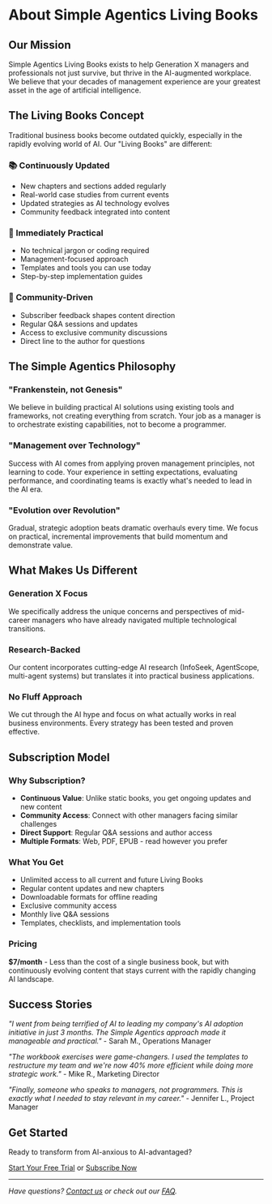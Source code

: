 # About Simple Agentics Living Books

## Our Mission

Simple Agentics Living Books exists to help Generation X managers and professionals not just survive, but thrive in the AI-augmented workplace. We believe that your decades of management experience are your greatest asset in the age of artificial intelligence.

## The Living Books Concept

Traditional business books become outdated quickly, especially in the rapidly evolving world of AI. Our "Living Books" are different:

### 📚 Continuously Updated
- New chapters and sections added regularly
- Real-world case studies from current events
- Updated strategies as AI technology evolves
- Community feedback integrated into content

### 🎯 Immediately Practical
- No technical jargon or coding required
- Management-focused approach
- Templates and tools you can use today
- Step-by-step implementation guides

### 🤝 Community-Driven
- Subscriber feedback shapes content direction
- Regular Q&A sessions and updates
- Access to exclusive community discussions
- Direct line to the author for questions

## The Simple Agentics Philosophy

### "Frankenstein, not Genesis"
We believe in building practical AI solutions using existing tools and frameworks, not creating everything from scratch. Your job as a manager is to orchestrate existing capabilities, not to become a programmer.

### "Management over Technology"
Success with AI comes from applying proven management principles, not learning to code. Your experience in setting expectations, evaluating performance, and coordinating teams is exactly what's needed to lead in the AI era.

### "Evolution over Revolution"
Gradual, strategic adoption beats dramatic overhauls every time. We focus on practical, incremental improvements that build momentum and demonstrate value.

## What Makes Us Different

### Generation X Focus
We specifically address the unique concerns and perspectives of mid-career managers who have already navigated multiple technological transitions.

### Research-Backed
Our content incorporates cutting-edge AI research (InfoSeek, AgentScope, multi-agent systems) but translates it into practical business applications.

### No Fluff Approach
We cut through the AI hype and focus on what actually works in real business environments. Every strategy has been tested and proven effective.

## Subscription Model

### Why Subscription?
- **Continuous Value**: Unlike static books, you get ongoing updates and new content
- **Community Access**: Connect with other managers facing similar challenges
- **Direct Support**: Regular Q&A sessions and author access
- **Multiple Formats**: Web, PDF, EPUB - read however you prefer

### What You Get
- Unlimited access to all current and future Living Books
- Regular content updates and new chapters
- Downloadable formats for offline reading
- Exclusive community access
- Monthly live Q&A sessions
- Templates, checklists, and implementation tools

### Pricing
**$7/month** - Less than the cost of a single business book, but with continuously evolving content that stays current with the rapidly changing AI landscape.

## Success Stories

*"I went from being terrified of AI to leading my company's AI adoption initiative in just 3 months. The Simple Agentics approach made it manageable and practical."* - Sarah M., Operations Manager

*"The workbook exercises were game-changers. I used the templates to restructure my team and we're now 40% more efficient while doing more strategic work."* - Mike R., Marketing Director

*"Finally, someone who speaks to managers, not programmers. This is exactly what I needed to stay relevant in my career."* - Jennifer L., Project Manager

## Get Started

Ready to transform from AI-anxious to AI-advantaged?

[Start Your Free Trial](#) or [Subscribe Now](#)

---

*Have questions? [Contact us](mailto:your-email@domain.com) or check out our [FAQ](/about/faq).*

